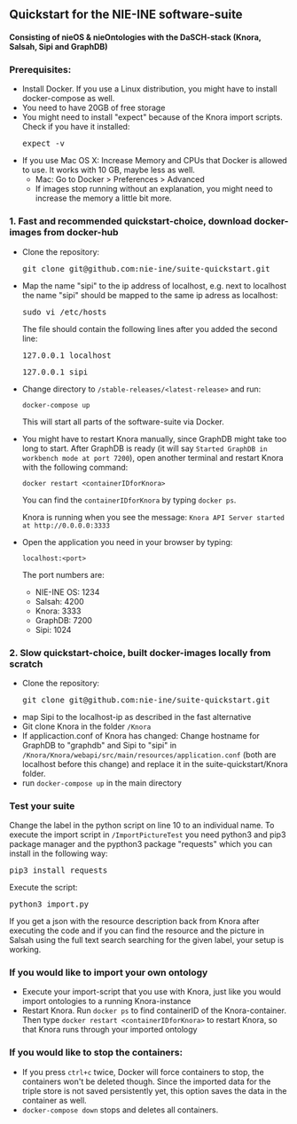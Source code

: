 ## Quickstart for the NIE-INE software-suite 
#### Consisting of nieOS & nieOntologies with the DaSCH-stack (Knora, Salsah, Sipi and GraphDB) 

### Prerequisites:
 - Install Docker. If you use a Linux distribution, you might have to install docker-compose as well.
 - You need to have 20GB of free storage
 - You might need to install "expect" because of the Knora import scripts. Check if you have it installed: <pre>expect -v</pre>
 - If you use Mac OS X: Increase Memory and CPUs that Docker is allowed to use. It works with 10 GB, maybe less as well.
	 - 	Mac: Go to Docker > Preferences > Advanced
	 - If images stop running without an explanation, you might need to increase the memory a little bit more.

### 1. Fast and recommended quickstart-choice, download docker-images from docker-hub
 - Clone the repository:
    <pre>git clone git@github.com:nie-ine/suite-quickstart.git</pre>
 - Map the name "sipi" to the ip address of localhost, e.g. next to localhost the name "sipi" should be mapped to the same ip adress as localhost:
    <pre>sudo vi /etc/hosts</pre> 
    The file should contain the following lines after you added the second line:
    <pre>127.0.0.1 localhost</pre>
    <pre>127.0.0.1 sipi</pre>
 - Change directory to ```/stable-releases/<latest-release>``` and run:
  
    ```
    docker-compose up
    ```
  
    This will start all parts of the software-suite via Docker.
  
 - You might have to restart Knora manually, since GraphDB might take too long to start. After GraphDB is ready (it will say ```Started GraphDB in workbench mode at port 7200```), open another terminal and restart Knora with the following command:
 
    ```
    docker restart <containerIDforKnora>
    ``` 
 
    You can find the ```containerIDforKnora``` by typing ```docker ps```.
    
    Knora is running when you see the message: ```Knora API Server started at http://0.0.0.0:3333```
 
 - Open the application you need in your browser by typing:
    
    ```
    localhost:<port>
    ```
    
    The port numbers are:
    
    - NIE-INE OS: 1234
    - Salsah: 4200
    - Knora: 3333
    - GraphDB: 7200
    - Sipi: 1024
    
 
### 2. Slow quickstart-choice, built docker-images locally from scratch
- Clone the repository:
   <pre>git clone git@github.com:nie-ine/suite-quickstart.git</pre>
- map Sipi to the localhost-ip as described in the fast alternative
- Git clone Knora in the folder ```/Knora```
- If applicaction.conf of Knora has changed: Change hostname for GraphDB to "graphdb" and Sipi to "sipi" in ```/Knora/Knora/webapi/src/main/resources/application.conf``` (both are localhost before this change) and replace it in the suite-quickstart/Knora folder.
- run ```docker-compose up``` in the main directory

### Test your suite
Change the label in the python script on line 10 to an individual name. To execute the import script in ```/ImportPictureTest``` you need python3 and pip3 package manager and the pypthon3 package "requests" which you can install in the following way:

<pre>pip3 install requests</pre> 

Execute the script:

<pre>python3 import.py</pre> 

If you get a json with the resource description back from Knora after executing the code and if you can find the resource and the picture in Salsah using the full text search searching for the given label, your setup is working.


### If you would like to import your own ontology
 - Execute your import-script that you use with Knora, just like you would import ontologies to a running Knora-instance
 - Restart Knora. Run ```docker ps``` to find containerID of the Knora-container. Then type ```docker restart <containerIDforKnora>``` to restart Knora, so that Knora runs through your imported ontology


### If you would like to stop the containers:

 - If you press ```ctrl+c``` twice, Docker will force containers to stop, the containers won't be deleted though. Since the imported data for the triple store is not saved persistently yet, this option saves the data in the container as well.
 - ```docker-compose down``` stops and deletes all containers.
